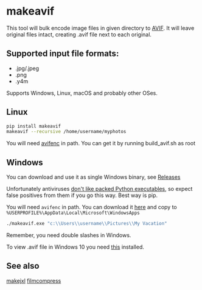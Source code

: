 # makeavif

This tool will bulk encode image files in given directory to [AVIF](https://en.wikipedia.org/wiki/AV1#AV1_Image_File_Format_(AVIF)). It will leave original files intact, creating .avif file next to each original.

## Supported input file formats:

* .jpg/.jpeg
* .png
* .y4m

Supports Windows, Linux, macOS and probably other OSes.

## Linux

```sh
pip install makeavif
makeavif --recursive /home/username/myphotos
```

You will need [avifenc](https://github.com/AOMediaCodec/libavif) in path. You can get it by running build_avif.sh as root

## Windows

You can download and use it as single Windows binary, see [Releases](https://github.com/varnav/makeavif/releases/)

Unfortunately antiviruses [don't like packed Python executables](https://github.com/pyinstaller/pyinstaller/issues?q=is%3Aissue+virus), so expect false positives from them if you go this way. Best way is pip.

You will need `avifenc` in path. You can download it [here](https://ci.appveyor.com/project/louquillio/libavif/build/artifacts) and copy to `%USERPROFILE%\AppData\Local\Microsoft\WindowsApps`

```cmd
./makeavif.exe "c:\\Users\\username\\Pictures\\My Vacation"
```

Remember, you need double slashes in Windows.

To view .avif file in Windows 10 you need [this](https://www.microsoft.com/store/productId/9MVZQVXJBQ9V) installed.

## See also

[makejxl](https://github.com/varnav/makejxl/)
[filmcompress](https://github.com/varnav/filmcompress/)